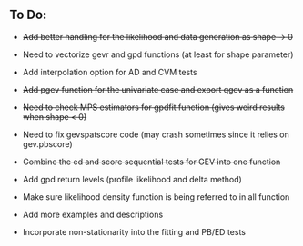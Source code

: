 ## **To Do:** ##

* ~~Add better handling for the likelihood and data generation as shape -> 0~~

* Need to vectorize gevr and gpd functions (at least for shape parameter)

* Add interpolation option for AD and CVM tests

* ~~Add pgev function for the univariate case and export qgev as a function~~

* ~~Need to check MPS estimators for gpdfit function (gives weird results when shape < 0)~~

* Need to fix gevspatscore code (may crash sometimes since it relies on gev.pbscore)

* ~~Combine the ed and score sequential tests for GEV into one function~~

* Add gpd return levels (profile likelihood and delta method)

* Make sure likelihood density function is being referred to in all function

* Add more examples and descriptions

* Incorporate non-stationarity into the fitting and PB/ED tests